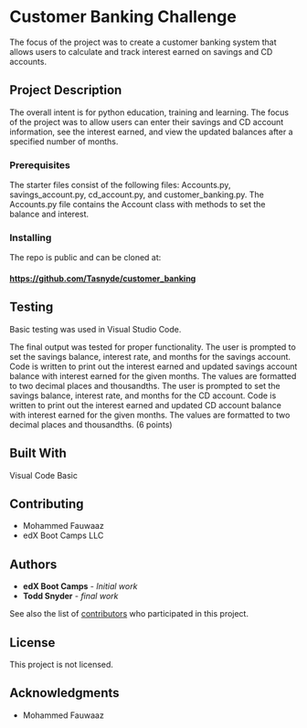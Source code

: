 # Customer Banking Challenge 

The focus of the project was to create a customer banking system that allows users to calculate and track interest earned on savings and CD accounts. 

## Project Description
The overall intent is for python education, training and learning. The focus of the project was to allow users can enter their savings and CD account information, see the interest earned, and view the updated balances after a specified number of months.

### Prerequisites

The starter files consist of the following files: Accounts.py, savings_account.py, cd_account.py, and customer_banking.py. The Accounts.py file contains the Account class with methods to set the balance and interest.

### Installing

The repo is public and can be cloned at:
#### https://github.com/Tasnyde/customer_banking

## Testing

Basic testing was used in Visual Studio Code.

The final output was tested for proper functionality. 
The user is prompted to set the savings balance, interest rate, and months for the savings account. Code is written to print out the interest earned and updated savings account balance with interest earned for the given months. The values are formatted to two decimal places and thousandths. The user is prompted to set the savings balance, interest rate, and months for the CD account. Code is written to print out the interest earned and updated CD account balance with interest earned for the given months. The values are formatted to two decimal places and thousandths. (6 points)

## Built With

Visual Code Basic

## Contributing

* Mohammed Fauwaaz
* edX Boot Camps LLC

## Authors

* **edX Boot Camps** - *Initial work* 
* **Todd Snyder** - *final work* 

See also the list of [contributors](https://github.com/your/project/contributors) who participated in this project.

## License

This project is not licensed. 

## Acknowledgments
* Mohammed Fauwaaz



